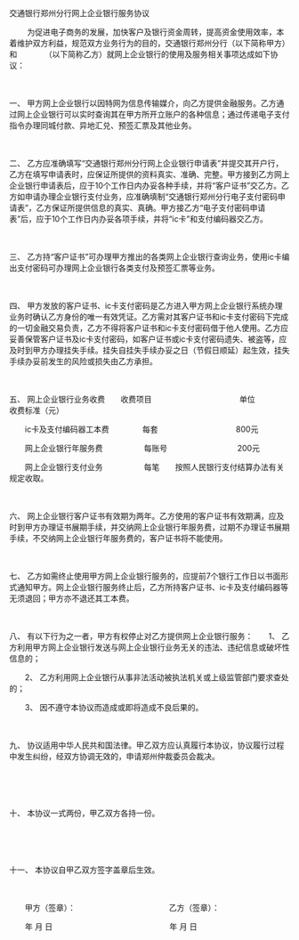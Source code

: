 



交通银行郑州分行网上企业银行服务协议



 

　　 为促进电子商务的发展，加快客户及银行资金周转，提高资金使用效率，本着维护双方利益，规范双方业务行为的目的，交通银行郑州分行（以下简称甲方）和　　　　（以下简称乙方）就网上企业银行的使用及服务相关事项达成如下协议：

　　

一、
甲方网上企业银行以因特网为信息传输媒介，向乙方提供金融服务。乙方通过网上企业银行可以实时查询其在甲方所开立账户的各种信息；通过传递电子支付指令办理同城付款、异地汇兑、预签汇票及其他业务。

　　

二、
乙方应准确填写“交通银行郑州分行网上企业银行申请表”并提交其开户行，乙方在填写申请表时，应保证所提供的资料真实、准确、完整。甲方接到乙方网上企业银行申请表后，应于10个工作日内办妥各种手续，并将“客户证书”交乙方。乙方如申请办理企业银行支付业务，应准确填制“交通银行郑州分行电子支付密码申请表”，乙方保证所提供信息的真实、真确。甲方接乙方“电子支付密码申请表”后，应于10个工作日内办妥各项手续，并将“ic卡”和支付编码器交乙方。

　　

三、
乙方持“客户证书”可办理甲方推出的各类网上企业银行查询业务，使用ic卡编出支付密码可办理网上企业银行各类支付及预签汇票等业务。

　　

四、
甲方发放的客户证书、ic卡支付密码是乙方进入甲方网上企业银行系统办理业务时确认乙方身份的唯一有效凭证。乙方需对其客户证书和ic卡支付密码下完成的一切金融交易负责，乙方不得将客户证书和ic卡支付密码借于他人使用。乙方应妥善保管客户证书及ic卡支付密码，如客户证书或ic卡支付密码遗失、被盗等，应及时到甲方办理挂失手续。挂失自挂失手续办妥之日（节假日顺延）起生效，挂失手续办妥前发生的风险或损失由乙方承担。

　　

五、
网上企业银行业务收费　　收费项目　　　　　　　　 　　　单位　　　　　　　　收费标准（元）

　　ic卡及支付编码器工本费　　　　 每套　　　　　　　　　　800元

　　网上企业银行年服务费　　　　　 每账号　　　　　　　　　200元

　　网上企业银行支付业务　　　　　 每笔　　按照人民银行支付结算办法有关规定收取。

　　

六、
网上企业银行客户证书有效期为两年。乙方使用的客户证书有效期满，应及时到甲方办理证书展期手续，并交纳网上企业银行年服务费，过期不办理证书展期手续，不交纳网上企业银行年服务费的，客户证书将不能使用。

　　

七、
乙方如需终止使用甲方网上企业银行服务的，应提前7个银行工作日以书面形式通知甲方。网上企业银行服务终止后，乙方所持客户证书、ic卡及支付编码器等无须退回；甲方亦不退还其工本费。

　　

八、
有以下行为之一者，甲方有权停止对乙方提供网上企业银行服务：　　1、 乙方利用甲方网上企业银行发送与网上企业银行业务无关的违法、违纪信息或破坏性信息的；

　　2、 乙方利用网上企业银行从事非法活动被执法机关或上级监管部门要求查处的；

　　3、 因不遵守本协议而造成或即将造成不良后果的。

　　

九、
协议适用中华人民共和国法律。甲乙双方应认真履行本协议，协议履行过程中发生纠纷，经双方协调无效的，申请郑州仲裁委员会裁决。

　　

　　

十、
本协议一式两份，甲乙双方各持一份。

　　

　　

十一、
本协议自甲乙双方签字盖章后生效。　　

　　

　　甲方（签章）：　　　　　　　　　　　　乙方（签章）：

　　年 月 日　　　　　　　　　　　　　　　年 月 日